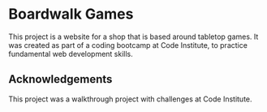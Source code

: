# Boardwalk Games

This project is a website for a shop that is based around tabletop games. It was created as part of a coding bootcamp at Code Institute, to practice fundamental web development skills.

## Acknowledgements

This project was a walkthrough project with challenges at Code Institute.
